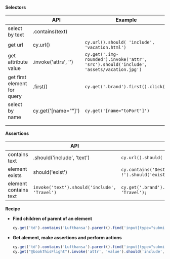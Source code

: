 **Selectors**

|                             | API                            | Example                                                      |
| --------------------------- | ------------------------------ | ------------------------------------------------------------ |
| select by text              | .contains(text)                |                                                              |
| get url                     | cy.url()                       | ```cy.url().should( 'include', 'vacation.html')```           |
| get attribute value         | .invoke('attrs', '<atr-name>') | ```cy.get('.img-rounded').invoke('attr', 'src').should('include', 'assets/vacation.jpg')``` |
| get first element for query | .first()                       | `cy.get('.brand').first().click()`                           |
| select by name              | cy.get('[name="<value>"]')     | `cy.get('[name="toPort"]')`                                  |
|                             |                                |                                                              |
|                             |                                |                                                              |



**Assertions**

|                | API                        | Example                                                      |
| -------------- | -------------------------- | ------------------------------------------------------------ |
| contains text  | .should('include', 'text') | ```cy.url().should( 'include', 'vacation.html')```           |
| element exists | should('exist')            | ```cy.contains('Destination of the week: Hawaii !').should('exist')``` |
| element contains text |  `invoke('text').should('include', 'Travel')`                     |`cy.get('.brand').first().invoke('text').should('include', 'Travel'); `|

**Recipe**

- **Find children of parent of an element**

  ```js
  cy.get('td').contains('Lufthansa').parent().find('input[type="submit"]').as("bookThisFligh")
  ```

- **Get alement, make assertions and perform actions**

  ```js
  cy.get('td').contains('Lufthansa').parent().find('input[type="submit"]').as("bookThisFlight")
  cy.get("@bookThisFlight").invoke('attr', 'value').should('include', 'Choose This Flight')   cy.get("@bookThisFlight").click()
  ```


